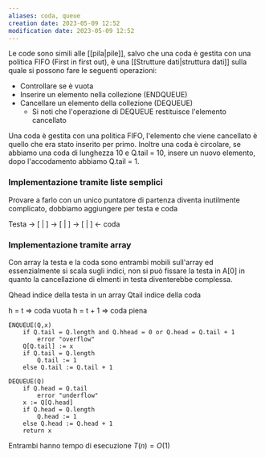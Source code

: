 ```yaml
---
aliases: coda, queue
creation date: 2023-05-09 12:52
modification date: 2023-05-09 12:52
---
```


Le code sono simili alle [[pila|pile]], salvo che una coda è gestita con una politica FIFO (First in first out), è una [[Strutture dati|struttura dati]] sulla quale si possono fare le seguenti operazioni:
- Controllare se è vuota
- Inserire un elemento nella collezione (ENDQUEUE)
- Cancellare un elemento della collezione (DEQUEUE)
	- Si noti che l'operazione di DEQUEUE restituisce l'elemento cancellato

Una coda è gestita con una politica FIFO, l'elemento che viene cancellato è quello che era stato inserito per primo. 
Inoltre una coda è circolare, se abbiamo una coda di lunghezza 10 e Q.tail = 10, insere un nuovo elemento, dopo l'accodamento abbiamo Q.tail = 1.

### Implementazione tramite liste semplici
Provare a farlo con un unico puntatore di partenza diventa inutilmente complicato, dobbiamo aggiungere per testa e coda

Testa -> \[ | \] -> \[ | \] -> \[ | \] <- coda

### Implementazione tramite array
Con array la testa e la coda sono entrambi mobili sull'array ed essenzialmente si scala sugli indici, non si può fissare la testa in A\[0\] in quanto la cancellazione di elmenti in testa diventerebbe complessa.

Qhead indice della testa in un array
Qtail indice della coda

h = t => coda vuota
h = t + 1 => coda piena

```
ENQUEUE(Q,x)
	if Q.tail = Q.length and Q.hhead = 0 or Q.head = Q.tail + 1
		error "overflow"
	Q[Q.tail] := x
	if Q.tail = Q.length
		Q.tail := 1
	else Q.tail := Q.tail + 1
```

```
DEQUEUE(Q)
	if Q.head = Q.tail
		error "underflow"
	x := Q[Q.head]
	if Q.head = Q.length
		Q.head := 1
	else Q.head := Q.head + 1
	return x
```

Entrambi hanno tempo di esecuzione $T(n) = O(1)$


